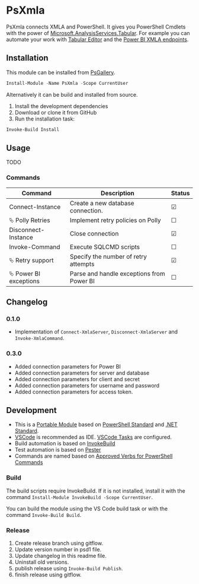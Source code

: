 # PsXmla

PsXmla connects XMLA and PowerShell. It gives you PowerShell Cmdlets with the power of [Microsoft.AnalysisServices.Tabular](https://www.nuget.org/packages/Microsoft.AnalysisServices.Tabular/). For example you can automate your work with [Tabular Editor](https://github.com/TabularEditor/TabularEditor) and the [Power BI XMLA endpoints](https://docs.microsoft.com/en-us/power-bi/admin/service-premium-connect-tools).

## Installation

This module can be installed from [PsGallery](https://www.powershellgallery.com/packages/PsXmla).

```powershell
Install-Module -Name PsXmla -Scope CurrentUser
```

Alternatively it can be build and installed from source.

1. Install the development dependencies
2. Download or clone it from GitHub
3. Run the installation task:

```powershell
Invoke-Build Install
```

## Usage

TODO

### Commands

| Command                      | Description                               | Status  |
| ---------------------------- | ----------------------------------------- | ------- |
| Connect-Instance             | Create a new database connection.         | &#9745; |
| &#11185; Polly Retries       | Implement retry policies on Polly         | &#9744; |
| Disconnect-Instance          | Close connection                          | &#9745; |
| Invoke-Command               | Execute SQLCMD scripts                    | &#9744; |
| &#11185; Retry support       | Specify the number of retry attempts      | &#9745; |
| &#11185; Power BI exceptions | Parse and handle exceptions from Power BI | &#9744; |

## Changelog

### 0.1.0

- Implementation of `Connect-XmlaServer`, `Disconnect-XmlaServer` and `Invoke-XmlaCommand`.

### 0.3.0

- Added connection parameters for Power BI
- Added connection parameters for server and database
- Added connection parameters for client and secret
- Added connection parameters for username and password
- Added connection parameters for access token.

## Development

- This is a [Portable Module](https://docs.microsoft.com/de-de/powershell/scripting/dev-cross-plat/writing-portable-modules?view=powershell-7) based on [PowerShell Standard](https://github.com/powershell/powershellstandard) and [.NET Standard](https://docs.microsoft.com/en-us/dotnet/standard/net-standard).
- [VSCode](https://code.visualstudio.com) is recommended as IDE. [VSCode Tasks](https://code.visualstudio.com/docs/editor/tasks) are configured.
- Build automation is based on [InvokeBuild](https://github.com/nightroman/Invoke-Build)
- Test automation is based on [Pester](https://pester.dev)
- Commands are named based on [Approved Verbs for PowerShell Commands](https://docs.microsoft.com/de-de/powershell/scripting/developer/cmdlet/approved-verbs-for-windows-powershell-commands)

### Build

The build scripts require InvokeBuild. If it is not installed, install it with the command `Install-Module InvokeBuild -Scope CurrentUser`.

You can build the module using the VS Code build task or with the command `Invoke-Build Build`.

### Release

1. Create release branch using gitflow.
2. Update version number in psd1 file.
3. Update changelog in this readme file.
4. Uninstall old versions.
5. publish release using `Invoke-Build Publish`.
6. finish release using gitflow.
